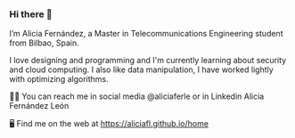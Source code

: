 ### Hi there 👋

I’m Alicia Fernández, a Master in Telecommunications Engineering student from Bilbao, Spain. 

I love designing and programming and I'm currently learning about security and cloud computing. I also like data manipulation, I have worked lightly with optimizing algorithms.

👩🏻 You can reach me in social media @aliciaferle or in Linkedin Alicia Fernández León

🖥 Find me on the web at https://aliciafl.github.io/home
